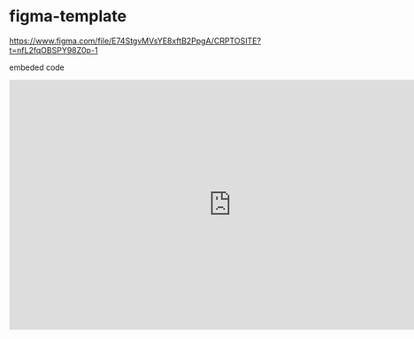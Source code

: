 # figma-template
https://www.figma.com/file/E74StgvMVsYE8xftB2PpgA/CRPTOSITE?t=nfL2fqOBSPY98Z0p-1

embeded code
<iframe style="border: 1px solid rgba(0, 0, 0, 0.1);" width="800" height="450" src="https://www.figma.com/embed?embed_host=share&url=https%3A%2F%2Fwww.figma.com%2Ffile%2FE74StgvMVsYE8xftB2PpgA%2FCRPTOSITE%3Fnode-id%3D1%253A3%26t%3DJHh2A0Qf2h3xLx9i-1" allowfullscreen></iframe>
